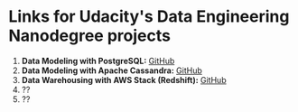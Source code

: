 # Links for Udacity's Data Engineering Nanodegree projects

1. **Data Modeling with PostgreSQL:** [GitHub](https://github.com/aadithpm/udacity-dend-1-data-modeling-postgres)
2. **Data Modeling with Apache Cassandra:** [GitHub](https://github.com/aadithpm/udacity-dend-2-data-modeling-cassandra)
3. **Data Warehousing with AWS Stack (Redshift):** [GitHub](https://github.com/aadithpm/udacity-dend-3-data-warehousing)
4. ??
5. ??
